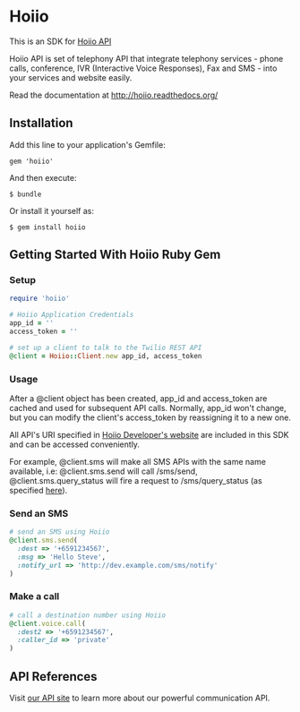 # Hoiio

This is an SDK for [Hoiio API][homepage]

Hoiio API is set of telephony API that integrate telephony services - phone calls, conference, IVR (Interactive Voice Responses), Fax and SMS - into your services and website easily.

Read the documentation at http://hoiio.readthedocs.org/

## Installation

Add this line to your application's Gemfile:

    gem 'hoiio'

And then execute:

    $ bundle

Or install it yourself as:

    $ gem install hoiio

## Getting Started With Hoiio Ruby Gem


### Setup

``` ruby
require 'hoiio'

# Hoiio Application Credentials
app_id = ''
access_token = ''

# set up a client to talk to the Twilio REST API
@client = Hoiio::Client.new app_id, access_token
```

### Usage

After a @client object has been created, app_id and access_token are cached and used for subsequent API calls.
Normally, app_id won't change, but you can modify the client's access_token by reassigning it to a new one.

All API's URI specified in [Hoiio Developer's website][documentation] are included in this SDK and can be accessed
conveniently.

For example, @client.sms will make all SMS APIs with the same name available, i.e: @client.sms.send will call /sms/send,
 @client.sms.query_status will fire a request to /sms/query_status (as specified [here][sms_query_status]).

### Send an SMS

``` ruby
# send an SMS using Hoiio
@client.sms.send(
  :dest => '+6591234567',
  :msg => 'Hello Steve',
  :notify_url => 'http://dev.example.com/sms/notify'
)
```

### Make a call

``` ruby
# call a destination number using Hoiio
@client.voice.call(
  :dest2 => '+6591234567',
  :caller_id => 'private'
)
```

## API References

Visit [our API site][documentation] to learn more about our powerful communication API.


[homepage]:http://developer.hoiio.com/
[documentation]:http://developer.hoiio.com/docs/index.html
[sms_query_status]:http://developer.hoiio.com/docs/sms_status.html
